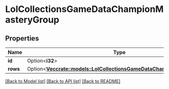 # LolCollectionsGameDataChampionMasteryGroup

## Properties

Name | Type | Description | Notes
------------ | ------------- | ------------- | -------------
**id** | Option<**i32**> |  | [optional]
**rows** | Option<[**Vec<crate::models::LolCollectionsGameDataChampionMasteryRow>**](LolCollectionsGameDataChampionMasteryRow.md)> |  | [optional]

[[Back to Model list]](../README.md#documentation-for-models) [[Back to API list]](../README.md#documentation-for-api-endpoints) [[Back to README]](../README.md)


